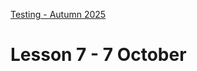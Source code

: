 [Testing - Autumn 2025](https://github.com/arturomorarioja-kea/SD_Testing_E25/blob/main/README.md)

# Lesson 7 - 7 October

[-> download Agile and Testing slides]: #

[## Exercise solutions]: #
[Webshop:]: #
[- Selenium WebDriver for Python and Firefox(https://github.com/arturomorarioja/webshop_selenium_py_e2e)]: #
[- Cypress(https://github.com/arturomorarioja/js_webshop_e2e_tests)]: #
[- Playwright for JavaScript(https://github.com/arturomorarioja/js_webshop_playwright_tests)]: #

[## In-class exercises]: #

[### Acceptance Testing]: #
[Write an acceptance test procedure for logging in to Itslearning.]: #
[Work in groups of 5 or 6.]: #
[Upload your design to our Teams channel (folder `Acceptance Testing exercise`) in your preferred format (xlsx, pdf, docx).]: #

[### Test-Driven Development]: #
[Words(https://github.com/arturomorarioja-ek/SD_Testing_E25/blob/main/Lesson07/01%20Words.md)]: #

[## Class takeaways]: #
[Check out the following slides on Itslearning and associated materials]: #
[- **Acceptance Testing**]: #
[  - Also familiarise yourselves with the following sample documents]: #
[    - Test case template(https://github.com/arturomorarioja-ek/SD_Testing_E25/blob/main/Lesson07/Test%20Case%20template.xlsx)]: #
[    - Acceptance Test checklist(https://github.com/arturomorarioja-ek/SD_Testing_E25/blob/main/Lesson07/Acceptance%20Test%20checklist.xlsx)]: #
[- **Agile and Testing**]: #
[  - Download the free e-book *Scrum and XP from the Trenches. How We Do Scrum*, 2nd ed.(https://www.infoq.com/minibooks/scrum-xp-from-the-trenches-2/) (Henrik Kniberg, 2015). Focus specifically in the chapter "How we do testing" (pp. 115-128)]: #
[- **Test-Driven Development]: #
[  - LinkedIn Learning videos illustrating the process:]: #
[    - *Unit Testing and Test Driven Development in Python* (Richard Wells, 2018)]: #
[      - Example TDD session: The FizzBuzz Kata(https://www.linkedin.com/learning/unit-testing-and-test-driven-development-in-python/example-tdd-session-the-fizzbuzz-kata)]: #
[    - *Programming Foundations: Test-Driven Development* (Neelam Dwivedi, 2024)]: #
[      - 01 Writing Test Cases(https://www.linkedin.com/learning/programming-foundations-test-driven-development-2/writing-test-cases)]: #
[      - 02 TDD and Agile(https://www.linkedin.com/learning/programming-foundations-test-driven-development-2/tdd-and-agile)]: #
[      - 03 Where to Start?(https://www.linkedin.com/learning/programming-foundations-test-driven-development-2/where-to-start)]: #
[      - 04 The Iterative Red-Green-Refactor Cycle(https://www.linkedin.com/learning/programming-foundations-test-driven-development-2/the-iterative-red-green-refactor-cycle)]: #
[      - 05 Refactor to Improve the Design(https://www.linkedin.com/learning/programming-foundations-test-driven-development-2/refactor-to-improve-the-design)]: #
[      - 06 Challenge: Functionality(https://www.linkedin.com/learning/programming-foundations-test-driven-development-2/2915490)]: #
[      - 07 Solution: Functionality(https://www.linkedin.com/learning/programming-foundations-test-driven-development-2/2915491)]: #

[## Homework]: #
[- Keep working on the First Mandatory Assignment]: #
[- Finish pending exercises regardless of topic]: #
[- Practice everything covered so far in the subject]: #
